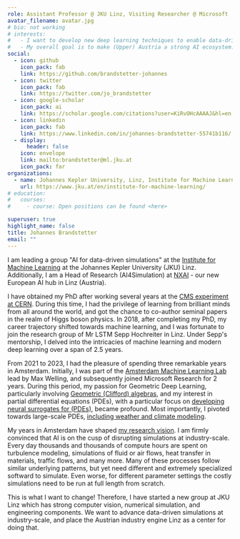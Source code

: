 ```yaml
---
role: Assistant Professor @ JKU Linz, Visiting Researcher @ Microsoft
avatar_filename: avatar.jpg
# bio: not working
# interests:
#   - I want to develop new deep learning techniques to enable data-driven simulations at scale.
#   - My overall goal is to make (Upper) Austria a strong AI ecosystem.
social:
  - icon: github
    icon_pack: fab
    link: https://github.com/brandstetter-johannes
  - icon: twitter
    icon_pack: fab
    link: https://twitter.com/jo_brandstetter
  - icon: google-scholar
    icon_pack: ai
    link: https://scholar.google.com/citations?user=KiRvOHcAAAAJ&hl=en
  - icon: linkedin
    icon_pack: fab
    link: https://www.linkedin.com/in/johannes-brandstetter-55741b116/
  - display:
      header: false
    icon: envelope
    link: mailto:brandstetter@ml.jku.at
    icon_pack: far
organizations:
  - name: Johannes Kepler University, Linz, Institute for Machine Learning
    url: https://www.jku.at/en/institute-for-machine-learning/
# education:
#   courses:
#     - course: Open positions can be found <here>

superuser: true
highlight_name: false
title: Johannes Brandstetter
email: ""
---
```

I am leading a group "AI for data-driven simulations" at the [Institute for Machine Learning](https://www.jku.at/en/institute-for-machine-learning/) at the Johannes Kepler University (JKU) Linz. Additionally, I am a Head of Research (AI4Simulation) at [NXAI](https://www.nx-ai.com/) - our new European AI hub in Linz (Austria). 

I have obtained my PhD after working several years at the [CMS experiment at CERN](https://cms.cern/). During this time, I had the privilege of learning from brilliant minds from all around the world, and got the chance to co-author seminal papers in the realm of Higgs boson physics. In 2018, after completing my PhD, my career trajectory shifted towards machine learning, and I was fortunate to join the research group of Mr LSTM Sepp Hochreiter in Linz. Under Sepp's mentorship, I delved into the intricacies of machine learning and modern deep learning over a span of 2.5 years. 

From 2021 to 2023, I had the pleasure of spending three remarkable years in Amsterdam. 
Initially, I was part of the [Amsterdam Machine Learning Lab](https://amlab.science.uva.nl/) lead by Max Welling, and subsequently joined Microsoft Research for 2 years. During this period, my passion for Geometric Deep Learning, particularly involving [Geometric (Clifford) algebras](https://microsoft.github.io/cliffordlayers/), and my interest in partial differential equations (PDEs), with a particular focus on [developing neural surrogates for (PDEs)](https://microsoft.github.io/pdearena/), became profound. Most importantly, I pivoted towards large-scale PDEs, [including weather and climate modeling](https://microsoft.github.io/ClimaX/).   

My years in Amsterdam have shaped [my research vision](https://brandstetter-johannes.github.io/research/data-driven-simulations/). I am firmly convinced that AI is on the cusp of disrupting simulations at industry-scale. Every day thousands and thousands of compute hours are spent on turbulence modeling, simulations of fluid or air flows, heat transfer in materials, traffic flows, and many more. Many of these processes follow similar underlying patterns, but yet need different and extremely specialized softward to simulate. Even worse, for different parameter settings the costly simulations need to be run at full length from scratch. 

This is what I want to change! Therefore, I have started a new group at JKU Linz which has strong computer vision, numerical simulation, and engineering components. We want to advance data-driven simulations at industry-scale, and place the Austrian industry engine Linz as a center for doing that.  